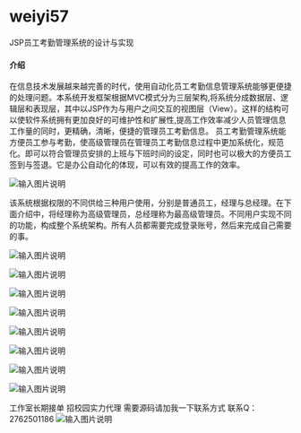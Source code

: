 # weiyi57
JSP员工考勤管理系统的设计与实现

#### 介绍
在信息技术发展越来越完善的时代，使用自动化员工考勤信息管理系统能够更便捷的处理问题。本系统开发框架根据MVC模式分为三层架构,将系统分成数据层、逻辑层和表现层，其中以JSP作为与用户之间交互的视图层（View）。这样的结构可以使软件系统拥有更加良好的可维护性和扩展性,提高工作效率减少人员管理信息工作量的同时，更精确，清晰，便捷的管理员工考勤信息。
员工考勤管理系统能方便员工参与考勤，使高级管理员在管理员工考勤信息过程中更加系统化，规范化。即可以符合管理员安排的上班与下班时间的设定，同时也可以极大的方便员工签到与签退。它是办公自动化的体现，可以有效的提高工作的效率。


![输入图片说明](https://images.gitee.com/uploads/images/2020/1129/182928_59a10da1_4865385.png "屏幕截图.png")

该系统根据权限的不同供给三种用户使用，分别是普通员工，经理与总经理。在下面介绍中，将经理称为高级管理员，总经理称为最高级管理员。不同用户实现不同的功能，构成整个系统架构。所有人员都需要完成登录账号，然后来完成自己需要的事。

![输入图片说明](https://images.gitee.com/uploads/images/2020/1129/182946_43436946_4865385.png "屏幕截图.png")

![输入图片说明](https://images.gitee.com/uploads/images/2020/1129/182952_f863df8a_4865385.png "屏幕截图.png")

![输入图片说明](https://images.gitee.com/uploads/images/2020/1129/183004_e802afad_4865385.png "屏幕截图.png")

![输入图片说明](https://images.gitee.com/uploads/images/2020/1129/183017_7ea3bbd0_4865385.png "屏幕截图.png")

![输入图片说明](https://images.gitee.com/uploads/images/2020/1129/183022_dee41034_4865385.png "屏幕截图.png")

![输入图片说明](https://images.gitee.com/uploads/images/2020/1129/183028_15bb7184_4865385.png "屏幕截图.png")

![输入图片说明](https://images.gitee.com/uploads/images/2020/1129/183035_87a58613_4865385.png "屏幕截图.png")

![输入图片说明](https://images.gitee.com/uploads/images/2020/1129/183040_554d1562_4865385.png "屏幕截图.png")

工作室长期接单 招校园实力代理
需要源码请加我一下联系方式
联系Q：2762501186
![输入图片说明](https://images.gitee.com/uploads/images/2020/1119/003728_cd598bb9_4865385.jpeg "微信.jpg")
